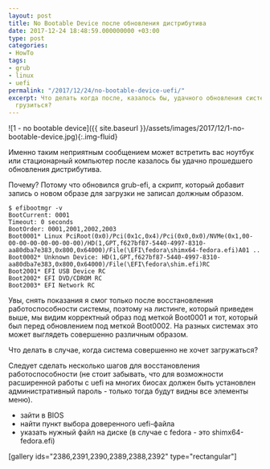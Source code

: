 ```yaml
---
layout: post
title: No Bootable Device после обновления дистрибутива
date: 2017-12-24 18:48:59.000000000 +03:00
type: post
categories:
- HowTo
tags:
- grub
- linux
- uefi
permalink: "/2017/12/24/no-bootable-device-uefi/"
excerpt: Что делать когда после, казалось бы, удачного обновления система отказывается
  грузиться?
---
```

![1 - no bootable device]({{ site.baseurl }}/assets/images/2017/12/1-no-bootable-device.jpg){:.img-fluid}

Именно таким неприятным сообщением может встретить вас ноутбук или стационарный компьютер после казалось бы удачно прошедшего обновления дистрибутива.

Почему? Потому что обновился grub-efi, а скрипт, который добавит запись о новом образе для загрузки не записал должным образом.

```
$ efibootmgr -v  
BootCurrent: 0001  
Timeout: 0 seconds  
BootOrder: 0001,2001,2002,2003  
Boot0001* Linux PciRoot(0x0)/Pci(0x1c,0x4)/Pci(0x0,0x0)/NVMe(0x1,00-00-00-00-00-00-00-00)/HD(1,GPT,f627bf87-5440-4997-8310-aa80dba7e383,0x800,0x64000)/File(\EFI\fedora\shimx64-fedora.efi)A01 ..  
Boot0002* Unknown Device: HD(1,GPT,f627bf87-5440-4997-8310-aa80dba7e383,0x800,0x64000)/File(\EFI\fedora\shim.efi)RC  
Boot2001* EFI USB Device RC  
Boot2002* EFI DVD/CDROM RC  
Boot2003* EFI Network RC
```

Увы, снять показания я смог только после восстановления работоспособности системы, поэтому на листинге, который приведен выше, мы видим корректный образ под меткой Boot0001 и тот, который был перед обновлением под меткой Boot0002. На разных системах это может выглядеть совершенно различным образом.

Что делать в случае, когда система совершенно не хочет загружаться?

Следует сделать несколько шагов для восстановления работоспособности (не стоит забывать, что для возможности расширенной работы с uefi на многих биосах должен быть установлен административный пароль - только тогда будут видны все элементы меню).

- зайти в BIOS
- найти пункт выбора доверенного uefi-файла
- указать нужный файл на диске (в случае с fedora - это shimx64-fedora.efi)

[gallery ids="2386,2391,2390,2389,2388,2392" type="rectangular"]

 

